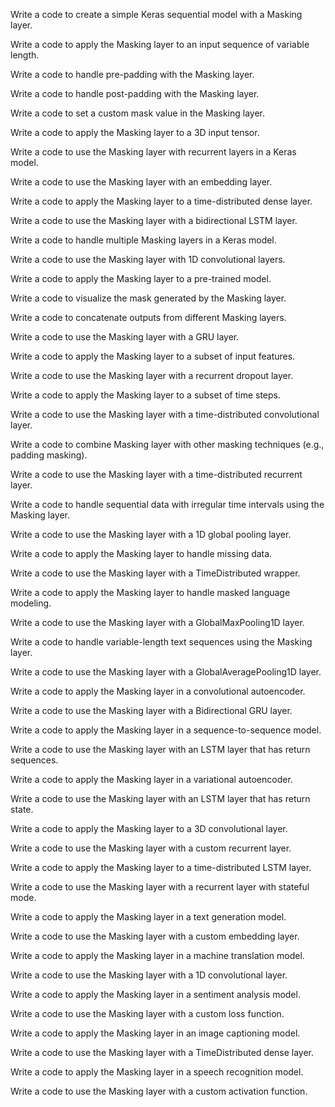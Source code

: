 
Write a code to create a simple Keras sequential model with a Masking layer.

Write a code to apply the Masking layer to an input sequence of variable length.

Write a code to handle pre-padding with the Masking layer.

Write a code to handle post-padding with the Masking layer.

Write a code to set a custom mask value in the Masking layer.

Write a code to apply the Masking layer to a 3D input tensor.

Write a code to use the Masking layer with recurrent layers in a Keras model.

Write a code to use the Masking layer with an embedding layer.

Write a code to apply the Masking layer to a time-distributed dense layer.

Write a code to use the Masking layer with a bidirectional LSTM layer.

Write a code to handle multiple Masking layers in a Keras model.

Write a code to use the Masking layer with 1D convolutional layers.

Write a code to apply the Masking layer to a pre-trained model.

Write a code to visualize the mask generated by the Masking layer.

Write a code to concatenate outputs from different Masking layers.

Write a code to use the Masking layer with a GRU layer.

Write a code to apply the Masking layer to a subset of input features.

Write a code to use the Masking layer with a recurrent dropout layer.

Write a code to apply the Masking layer to a subset of time steps.

Write a code to use the Masking layer with a time-distributed convolutional layer.

Write a code to combine Masking layer with other masking techniques (e.g., padding masking).

Write a code to use the Masking layer with a time-distributed recurrent layer.

Write a code to handle sequential data with irregular time intervals using the Masking layer.

Write a code to use the Masking layer with a 1D global pooling layer.

Write a code to apply the Masking layer to handle missing data.

Write a code to use the Masking layer with a TimeDistributed wrapper.

Write a code to apply the Masking layer to handle masked language modeling.

Write a code to use the Masking layer with a GlobalMaxPooling1D layer.

Write a code to handle variable-length text sequences using the Masking layer.

Write a code to use the Masking layer with a GlobalAveragePooling1D layer.

Write a code to apply the Masking layer in a convolutional autoencoder.

Write a code to use the Masking layer with a Bidirectional GRU layer.

Write a code to apply the Masking layer in a sequence-to-sequence model.

Write a code to use the Masking layer with an LSTM layer that has return sequences.

Write a code to apply the Masking layer in a variational autoencoder.

Write a code to use the Masking layer with an LSTM layer that has return state.

Write a code to apply the Masking layer to a 3D convolutional layer.

Write a code to use the Masking layer with a custom recurrent layer.

Write a code to apply the Masking layer to a time-distributed LSTM layer.

Write a code to use the Masking layer with a recurrent layer with stateful mode.

Write a code to apply the Masking layer in a text generation model.

Write a code to use the Masking layer with a custom embedding layer.

Write a code to apply the Masking layer in a machine translation model.

Write a code to use the Masking layer with a 1D convolutional layer.

Write a code to apply the Masking layer in a sentiment analysis model.

Write a code to use the Masking layer with a custom loss function.

Write a code to apply the Masking layer in an image captioning model.

Write a code to use the Masking layer with a TimeDistributed dense layer.

Write a code to apply the Masking layer in a speech recognition model.

Write a code to use the Masking layer with a custom activation function.
